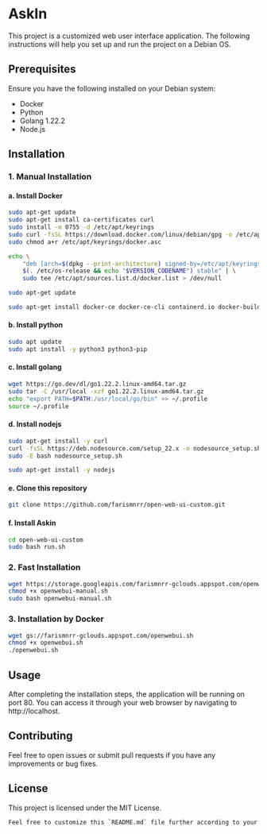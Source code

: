 # AskIn

This project is a customized web user interface application. The following instructions will help you set up and run the project on a Debian OS.

## Prerequisites

Ensure you have the following installed on your Debian system:

- Docker
- Python
- Golang 1.22.2
- Node.js

## Installation

### 1. Manual Installation

#### a. Install Docker
```bash
sudo apt-get update
sudo apt-get install ca-certificates curl
sudo install -m 0755 -d /etc/apt/keyrings
sudo curl -fsSL https://download.docker.com/linux/debian/gpg -o /etc/apt/keyrings/docker.asc
sudo chmod a+r /etc/apt/keyrings/docker.asc
```
```bash
echo \
    "deb [arch=$(dpkg --print-architecture) signed-by=/etc/apt/keyrings/docker.asc] https://download.docker.com/linux/debian \
    $(. /etc/os-release && echo "$VERSION_CODENAME") stable" | \
    sudo tee /etc/apt/sources.list.d/docker.list > /dev/null

sudo apt-get update
```
```bash
sudo apt-get install docker-ce docker-ce-cli containerd.io docker-buildx-plugin docker-compose-plugin -y
```

#### b. Install python
```bash
sudo apt update
sudo apt install -y python3 python3-pip
```

#### c. Install golang
```bash
wget https://go.dev/dl/go1.22.2.linux-amd64.tar.gz
sudo tar -C /usr/local -xzf go1.22.2.linux-amd64.tar.gz
echo "export PATH=$PATH:/usr/local/go/bin" >> ~/.profile
source ~/.profile
```

#### d. Install nodejs
```bash
sudo apt-get install -y curl
curl -fsSL https://deb.nodesource.com/setup_22.x -o nodesource_setup.sh
sudo -E bash nodesource_setup.sh
```
```bash
sudo apt-get install -y nodejs
```

#### e. Clone this repository
```bash
git clone https://github.com/farismnrr/open-web-ui-custom.git
```

#### f. Install Askin
```bash
cd open-web-ui-custom
sudo bash run.sh
```

### 2. Fast Installation
```bash
wget https://storage.googleapis.com/farismnrr-gclouds.appspot.com/openwebui-manual.sh
chmod +x openwebui-manual.sh
sudo bash openwebui-manual.sh
```

### 3. Installation by Docker
```bash
wget gs://farismnrr-gclouds.appspot.com/openwebui.sh
chmod +x openwebui.sh
./openwebui.sh
```

## Usage
After completing the installation steps, the application will be running on port 80. You can access it through your web browser by navigating to http://localhost.

## Contributing
Feel free to open issues or submit pull requests if you have any improvements or bug fixes.

## License
This project is licensed under the MIT License.


```bash
Feel free to customize this `README.md` file further according to your project's specific needs and details.
```
